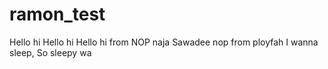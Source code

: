 # ramon_test
Hello hi Hello hi Hello hi from NOP naja
Sawadee nop from ployfah
I wanna sleep, So sleepy wa